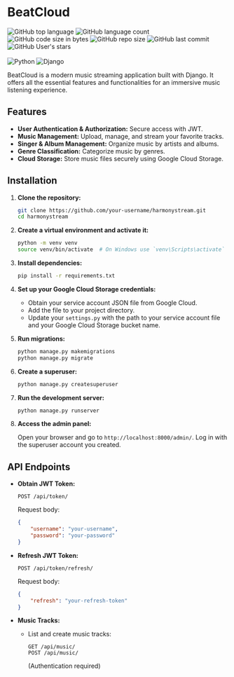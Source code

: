 
# BeatCloud

![GitHub top language](https://img.shields.io/github/languages/top/bezhan2009/BeatCloud) 
![GitHub language count](https://img.shields.io/github/languages/count/bezhan2009/BeatCloud)
![GitHub code size in bytes](https://img.shields.io/github/languages/code-size/bezhan2009/BeatCloud)
![GitHub repo size](https://img.shields.io/github/repo-size/bezhan2009/BeatCloud)
![GitHub last commit](https://img.shields.io/github/last-commit/bezhan2009/BeatCloud)
![GitHub User's stars](https://img.shields.io/github/stars/bezhan2009?style=social)
<br>
<br>
![Python](https://img.shields.io/badge/python-3.12-blue)
![Django](https://img.shields.io/badge/django-latest-brightgreen)

BeatCloud is a modern music streaming application built with Django. It offers all the essential features and functionalities for an immersive music listening experience.

## Features

- **User Authentication & Authorization:** Secure access with JWT.
- **Music Management:** Upload, manage, and stream your favorite tracks.
- **Singer & Album Management:** Organize music by artists and albums.
- **Genre Classification:** Categorize music by genres.
- **Cloud Storage:** Store music files securely using Google Cloud Storage.

## Installation

1. **Clone the repository:**

   ```bash
   git clone https://github.com/your-username/harmonystream.git
   cd harmonystream
   ```

2. **Create a virtual environment and activate it:**

   ```bash
   python -m venv venv
   source venv/bin/activate  # On Windows use `venv\Scripts\activate`
   ```

3. **Install dependencies:**

   ```bash
   pip install -r requirements.txt
   ```

4. **Set up your Google Cloud Storage credentials:**

   - Obtain your service account JSON file from Google Cloud.
   - Add the file to your project directory.
   - Update your `settings.py` with the path to your service account file and your Google Cloud Storage bucket name.

5. **Run migrations:**

   ```bash
   python manage.py makemigrations
   python manage.py migrate
   ```

6. **Create a superuser:**

   ```bash
   python manage.py createsuperuser
   ```

7. **Run the development server:**

   ```bash
   python manage.py runserver
   ```

8. **Access the admin panel:**

   Open your browser and go to `http://localhost:8000/admin/`. Log in with the superuser account you created.

## API Endpoints

- **Obtain JWT Token:**
  ```http
  POST /api/token/
  ```
  Request body:
  ```json
  {
      "username": "your-username",
      "password": "your-password"
  }
  ```

- **Refresh JWT Token:**
  ```http
  POST /api/token/refresh/
  ```
  Request body:
  ```json
  {
      "refresh": "your-refresh-token"
  }
  ```

- **Music Tracks:**
  - List and create music tracks:
    ```http
    GET /api/music/
    POST /api/music/
    ```
    (Authentication required)
